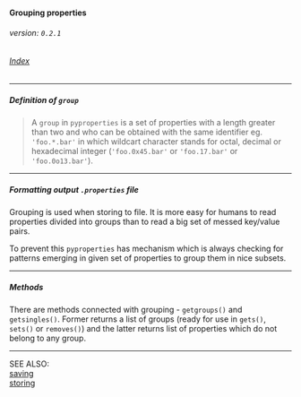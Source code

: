 #### Grouping properties
###### _version: ```0.2.1```_

###### [Index](index.mdown)
----


##### Definition of ```group``` 

>   A ```group``` in ```pyproperties``` is a set of properties with a length greater than two and 
>   who can be obtained with the same identifier eg. ```'foo.*.bar'``` in which 
>   wildcart character stands for octal, decimal or hexadecimal integer 
>   (```'foo.0x45.bar'``` or ```'foo.17.bar'``` or ```'foo.0o13.bar'```).


----

##### Formatting output ```.properties``` file

Grouping is used when storing to file. It is more easy for humans to read properties divided into 
groups than to read a big set of messed key/value pairs.  

To prevent this ```pyproperties``` has mechanism which is always checking for patterns emerging in 
given set of properties to group them in nice subsets.  


----

##### Methods

There are methods connected with grouping - ```getgroups()``` and ```getsingles()```. 
Former returns a list of groups (ready for use in ```gets()```, ```sets()``` or ```removes()```) and the latter returns list of properties which 
do not belong to any group. 


----

SEE ALSO:  
[saving](saving.mdown)  
[storing](storing.mdown)